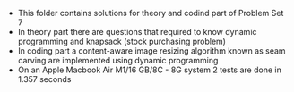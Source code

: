 - This folder contains solutions for theory and codind part of Problem Set 7
- In theory part there are questions that required to know dynamic programming and knapsack (stock purchasing problem)
- In coding part a content-aware image resizing algorithm known as seam carving are implemented using dynamic programming 
- On an Apple Macbook Air M1/16 GB/8C - 8G system 2 tests are done in 1.357 seconds

